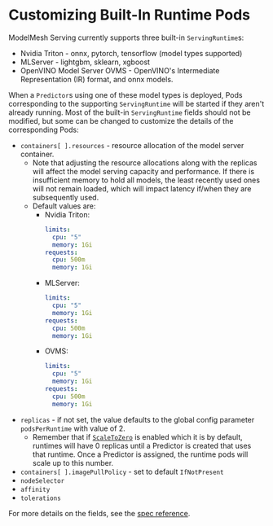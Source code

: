 # Customizing Built-In Runtime Pods

ModelMesh Serving currently supports three built-in `ServingRuntime`s:

- Nvidia Triton - onnx, pytorch, tensorflow (model types supported)
- MLServer - lightgbm, sklearn, xgboost
- OpenVINO Model Server OVMS - OpenVINO's Intermediate Representation (IR) format, and onnx models.

When a `Predictor`s using one of these model types is deployed, Pods corresponding to the supporting `ServingRuntime` will be started if they aren't already running. Most of the built-in `ServingRuntime` fields should not be modified, but some can be changed to customize the details of the corresponding Pods:

- `containers[ ].resources` - resource allocation of the model server container.
  - Note that adjusting the resource allocations along with the replicas will affect the model serving capacity and performance. If there is insufficient memory to hold all models, the least recently used ones will not remain loaded, which will impact latency if/when they are subsequently used.
  - Default values are:
    - Nvidia Triton:
      ```yaml
      limits:
        cpu: "5"
        memory: 1Gi
      requests:
        cpu: 500m
        memory: 1Gi
      ```
    - MLServer:
      ```yaml
      limits:
        cpu: "5"
        memory: 1Gi
      requests:
        cpu: 500m
        memory: 1Gi
      ```
    - OVMS:
      ```yaml
      limits:
        cpu: "5"
        memory: 1Gi
      requests:
        cpu: 500m
        memory: 1Gi
      ```
- `replicas` - if not set, the value defaults to the global config parameter `podsPerRuntime` with value of 2.
  - Remember that if [`ScaleToZero`](../production-use/scaling.md#scale-to-zero) is enabled which it is by default, runtimes will have 0 replicas until a Predictor is created that uses that runtime. Once a Predictor is assigned, the runtime pods will scale up to this number.
- `containers[ ].imagePullPolicy` - set to default `IfNotPresent`
- `nodeSelector`
- `affinity`
- `tolerations`

For more details on the fields, see the [spec reference](../runtimes/custom_runtimes.md#spec-attributes).
